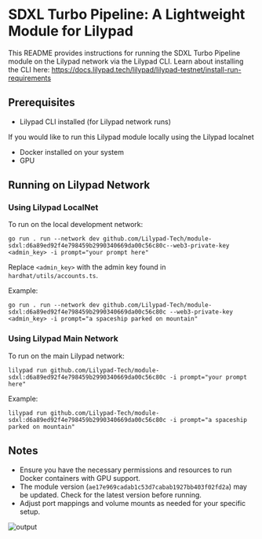 # SDXL Turbo Pipeline: A Lightweight Module for Lilypad

This README provides instructions for running the SDXL Turbo Pipeline module on the Lilypad network via the Lilypad CLI. Learn about installing the CLI here: https://docs.lilypad.tech/lilypad/lilypad-testnet/install-run-requirements

## Prerequisites

- Lilypad CLI installed (for Lilypad network runs)

If you would like to run this Lilypad module locally using the Lilypad localnet
- Docker installed on your system
- GPU

## Running on Lilypad Network

### Using Lilypad LocalNet

To run on the local development network:

```
go run . run --network dev github.com/Lilypad-Tech/module-sdxl:d6a89ed92f4e798459b2990340669da00c56c80c--web3-private-key <admin_key> -i prompt="your prompt here"
```

Replace `<admin_key>` with the admin key found in `hardhat/utils/accounts.ts`.

Example:
```
go run . run --network dev github.com/Lilypad-Tech/module-sdxl:d6a89ed92f4e798459b2990340669da00c56c80c --web3-private-key <admin_key> -i prompt="a spaceship parked on mountain"
```

### Using Lilypad Main Network

To run on the main Lilypad network:

```
lilypad run github.com/Lilypad-Tech/module-sdxl:d6a89ed92f4e798459b2990340669da00c56c80c -i prompt="your prompt here"
```

Example:
```
lilypad run github.com/Lilypad-Tech/module-sdxl:d6a89ed92f4e798459b2990340669da00c56c80c -i prompt="a spaceship parked on mountain"
```

## Notes

- Ensure you have the necessary permissions and resources to run Docker containers with GPU support.
- The module version (`ae17e969cadab1c53d7cabab1927bb403f02fd2a`) may be updated. Check for the latest version before running.
- Adjust port mappings and volume mounts as needed for your specific setup.

![output](https://github.com/user-attachments/assets/fd15fd70-f543-48c6-b5e7-2d5d835edd78)
